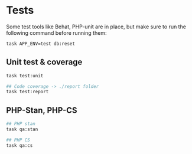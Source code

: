 # Tests
Some test tools like Behat, PHP-unit are in place, but make sure to run the following command before running them:
```bash
task APP_ENV=test db:reset
```

## Unit test & coverage

```bash
task test:unit

## Code coverage -> ./report folder
task test:report
```

## PHP-Stan, PHP-CS

```bash
## PHP stan
task qa:stan

## PHP CS
task qa:cs
```